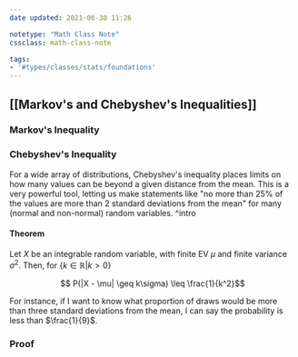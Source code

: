 ```yaml
---
date updated: 2021-06-30 11:26

notetype: "Math Class Note"
cssclass: math-class-note

tags: 
- '#types/classes/stats/foundations'
---
```


## [[Markov's and Chebyshev's Inequalities]]

### Markov's Inequality 



### Chebyshev's Inequality


For a wide array of distributions, Chebyshev's inequality places limits on how many values can be beyond a given distance from the mean. This is a very powerful tool, letting us make statements like "no more than 25% of the values are more than 2 standard deviations from the mean" for many (normal and non-normal) random variables. ^intro

#### Theorem

Let $X$ be an integrable random variable, with finite EV $\mu$ and finite variance $\sigma^2$. Then, for $\{k \in \mathbb{R} | k > 0\}$ 

$$ P(|X - \mu| \geq k\sigma) \leq \frac{1}{k^2}$$

For instance, if I want to know what proportion of draws would be more than three standard deviations from the mean, I can say the probability is less than $\frac{1}{9}$.

### Proof

